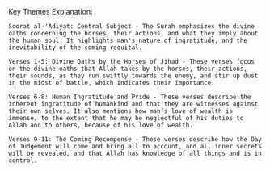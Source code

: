 Key Themes Explanation:

    Soorat al-'Adiyat: Central Subject - The Surah emphasizes the divine oaths concerning the horses, their actions, and what they imply about the human soul. It highlights man's nature of ingratitude, and the inevitability of the coming requital.

    Verses 1-5: Divine Oaths by the Horses of Jihad - These verses focus on the divine oaths that Allah takes by the horses, their actions, their sounds, as they run swiftly towards the enemy, and stir up dust in the midst of battle, which indicates their importance.

    Verses 6-8: Human Ingratitude and Pride - These verses describe the inherent ingratitude of humankind and that they are witnesses against their own selves. It also mentions how man’s love of wealth is immense, to the extent that he may be neglectful of his duties to Allah and to others, because of his love of wealth.

    Verses 9-11: The Coming Recompense - These verses describe how the Day of Judgement will come and bring all to account, and all inner secrets will be revealed, and that Allah has knowledge of all things and is in control.